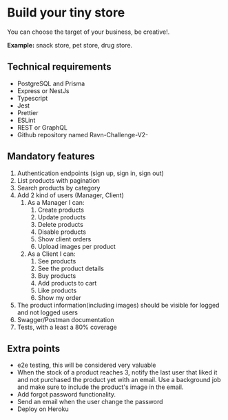 # Build your tiny store

You can choose the target of your business, be creative!.

**Example:** snack store, pet store, drug store.

## Technical requirements

- PostgreSQL and Prisma
- Express or NestJs
- Typescript
- Jest
- Prettier
- ESLint
- REST or GraphQL
- Github repository named Ravn-Challenge-V2-<your name>

## Mandatory features

1. Authentication endpoints (sign up, sign in, sign out)
2. List products with pagination
3. Search products by category
4. Add 2 kind of users (Manager, Client)
   1. As a Manager I can:
      1. Create products
      2. Update products
      3. Delete products
      4. Disable products
      5. Show client orders
      6. Upload images per product
   2. As a Client I can:
      1. See products
      2. See the product details
      3. Buy products
      4. Add products to cart
      5. Like products
      6. Show my order
5. The product information(including images) should be visible for logged and not logged users
6. Swagger/Postman documentation
7. Tests, with a least a 80% coverage

## Extra points

- e2e testing, this will be considered very valuable
- When the stock of a product reaches 3, notify the last user that liked it and not purchased the product yet with an email. Use a background job and make sure to include the product's image in the email.
- Add forgot password functionality.
- Send an email when the user change the password
- Deploy on Heroku
